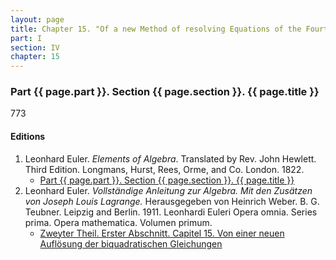 ```yaml
---
layout: page
title: Chapter 15. "Of a new Method of resolving Equations of the Fourth Degree."
part: I
section: IV
chapter: 15
---
```


### Part {{ page.part }}. Section {{ page.section }}. {{ page.title }}

<span class="art">773</span> 



#### Editions

1. Leonhard Euler. *Elements of Algebra*. Translated by Rev. John Hewlett. Third Edition. Longmans, Hurst, Rees, Orme, and Co. London. 1822.
    - [Part {{ page.part }}. Section {{ page.section }}. {{ page.title }}](/assets/euler/en/IV-15.pdf)
2. Leonhard Euler. *Vollständige Anleitung zur Algebra. Mit den Zusätzen von Joseph Louis Lagrange.* Herausgegeben von Heinrich Weber. B. G. Teubner. Leipzig and Berlin. 1911. Leonhardi Euleri Opera omnia. Series prima. Opera mathematica. Volumen primum.
    - [Zweyter Theil. Erster Abschnitt. Capitel 15. Von einer neuen Auflösung der biquadratischen Gleichungen](/assets/euler/de/II-I-15.pdf)